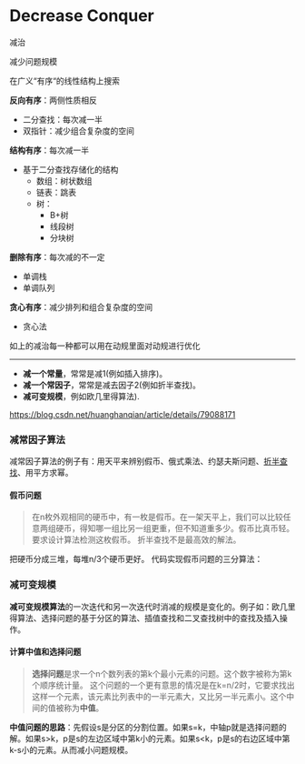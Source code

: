 # Decrease Conquer

减治

减少问题规模

在广义“有序“的线性结构上搜索

**反向有序**：两侧性质相反

- 二分查找：每次减一半
- 双指针：减少组合复杂度的空间

**结构有序**：每次减一半

- 基于二分查找存储化的结构
  - 数组：树状数组
  - 链表：跳表
  - 树：
    - B+树
    - 线段树
    - 分块树

**删除有序**：每次减的不一定

- 单调栈
- 单调队列

**贪心有序**：减少排列和组合复杂度的空间

- 贪心法

如上的减治每一种都可以用在动规里面对动规进行优化

---

- **减一个常量**，常常是减1(例如插入排序)。
- **减一个常因子**，常常是减去因子2(例如折半查找)。
- **减可变规模**，例如欧几里得算法).

https://blog.csdn.net/huanghanqian/article/details/79088171

### 减常因子算法

减常因子算法的例子有：用天平来辨别假币、俄式乘法、约瑟夫斯问题、[折半查找](https://so.csdn.net/so/search?q=折半查找&spm=1001.2101.3001.7020)、用平方求幂。

#### 假币问题

> 在n枚外观相同的硬币中，有一枚是假币。在一架天平上，我们可以比较任意两组硬币，得知哪一组比另一组更重，但不知道重多少。假币比真币轻。要求设计算法检测这枚假币。
> 折半查找不是最高效的解法。

把硬币分成三堆，每堆n/3个硬币更好。
代码实现假币问题的三分算法：

### 减可变规模

**减可变规模算法**的一次迭代和另一次迭代时消减的规模是变化的。例子如：欧几里得算法、选择问题的基于分区的算法、插值查找和二叉查找树中的查找及插入操作。

#### 计算中值和选择问题

> **选择问题**是求一个n个数列表的第k个最小元素的问题。这个数字被称为第k个顺序统计量。
> 这个问题的一个更有意思的情况是在k=n/2时，它要求找出这样一个元素，该元素比列表中的一半元素大，又比另一半元素小。这个中间的值被称为**中值**。

**中值问题的思路**：先假设s是分区的分割位置。如果s=k，中轴p就是选择问题的解。如果s>k，p是s的左边区域中第k小的元素。如果s<k，p是s的右边区域中第k-s小的元素。从而减小问题规模。
